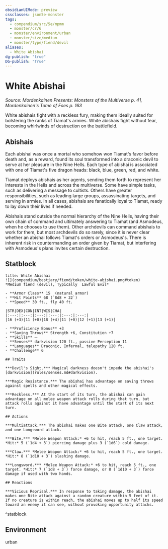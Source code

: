 ```yaml
---
obsidianUIMode: preview
cssclasses: json5e-monster
tags:
  - compendium/src/5e/mpmm
  - monster/cr/6
  - monster/environment/urban
  - monster/size/medium
  - monster/type/fiend/devil
aliases:
  - White Abishai
dg-publish: "true"
DG-publish: "True"
---
```

# White Abishai
*Source: Mordenkainen Presents: Monsters of the Multiverse p. 41, Mordenkainen's Tome of Foes p. 163*  

White abishais fight with a reckless fury, making them ideally suited for bolstering the ranks of Tiamat's armies. White abishais fight without fear, becoming whirlwinds of destruction on the battlefield.

## Abishais

Each abishai was once a mortal who somehow won Tiamat's favor before death and, as a reward, found its soul transformed into a draconic devil to serve at her pleasure in the Nine Hells. Each type of abishai is associated with one of Tiamat's five dragon heads: black, blue, green, red, and white.

Tiamat deploys abishais as her agents, sending them forth to represent her interests in the Hells and across the multiverse. Some have simple tasks, such as delivering a message to cultists. Others have greater responsibilities, such as leading large groups, assassinating targets, and serving in armies. In all cases, abishais are fanatically loyal to Tiamat, ready to lay down their lives if needed.

Abishais stand outside the normal hierarchy of the Nine Hells, having their own chain of command and ultimately answering to Tiamat (and Asmodeus, when he chooses to use them). Other archdevils can command abishais to work for them, but most archdevils do so rarely, since it is never clear whether an abishai follows Tiamat's orders or Asmodeus's. There is inherent risk in countermanding an order given by Tiamat, but interfering with Asmodeus's plans invites certain destruction.

## Statblock

```ad-statblock
title: White Abishai
![](compendium/bestiary/fiend/token/white-abishai.png#token)
*Medium fiend (devil), Typically  Lawful Evil*

- **Armor Class** 15  (natural armor)
- **Hit Points** 68 (`8d8 + 32`)
- **Speed** 30 ft., fly 40 ft.

|STR|DEX|CON|INT|WIS|CHA|
|:---:|:---:|:---:|:---:|:---:|:---:|
|16 (+3)|11 (+0)|18 (+4)|11 (+0)|12 (+1)|13 (+1)|

- **Proficiency Bonus** +3
- **Saving Throws** Strength +6, Constitution +7
- **Skills** ⏤
- **Senses** darkvision 120 ft., passive Perception 11
- **Languages** Draconic, Infernal, telepathy 120 ft.
- **Challenge** 6

## Traits

***Devil's Sight.*** Magical darkness doesn't impede the abishai's [darkvision](rules/senses.md#darkvision).

***Magic Resistance.*** The abishai has advantage on saving throws against spells and other magical effects.

***Reckless.*** At the start of its turn, the abishai can gain advantage on all melee weapon attack rolls during that turn, but attack rolls against it have advantage until the start of its next turn.

## Actions

***Multiattack.*** The abishai makes one Bite attack, one Claw attack, and one Longsword attack.

***Bite.*** *Melee Weapon Attack:* +6 to hit, reach 5 ft., one target. *Hit:* 5 (`1d4 + 3`) piercing damage plus 3 (`1d6`) cold damage.

***Claw.*** *Melee Weapon Attack:* +6 to hit, reach 5 ft., one target. *Hit:* 8 (`1d10 + 3`) slashing damage.

***Longsword.*** *Melee Weapon Attack:* +6 to hit, reach 5 ft., one target. *Hit:* 7 (`1d8 + 3`) force damage, or 8 (`1d10 + 3`) force damage if used with two hands.

## Reactions

***Vicious Reprisal.*** In response to taking damage, the abishai makes one Bite attack against a random creature within 5 feet of it. If no creature is within reach, the abishai moves up to half its speed toward an enemy it can see, without provoking opportunity attacks.
```
^statblock

## Environment

urban